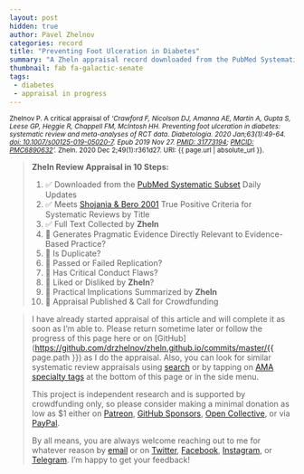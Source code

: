 ```yaml
---
layout: post
hidden: true
author: Pavel Zhelnov
categories: record
title: "Preventing Foot Ulceration in Diabetes"
summary: "A Zheln appraisal record downloaded from the PubMed Systematic Subset daily updates."
thumbnail: fab fa-galactic-senate
tags:
 - diabetes
 - appraisal in progress
---
```


<small id="citation">Zhelnov P. A critical appraisal of _‘Crawford F, Nicolson DJ, Amanna AE, Martin A, Gupta S, Leese GP, Heggie R, Chappell FM, McIntosh HH. Preventing foot ulceration in diabetes: systematic review and meta-analyses of RCT data. Diabetologia. 2020 Jan;63(1):49-64. [doi: 10.1007/s00125-019-05020-7](https://doi.org/10.1007/s00125-019-05020-7). Epub 2019 Nov 27. [PMID: 31773194](https://pubmed.gov/31773194); [PMCID: PMC6890632](https://ncbi.nlm.nih.gov/pmc/PMC6890632)’._ Zheln. 2020 Dec 2;49(1):r361d27. URI: {{ page.url | absolute_url }}.</small>

> **Zheln Review Appraisal in 10 Steps:**
>
> 1. ✅ Downloaded from the [PubMed Systematic Subset](https://github.com/p1m-ortho/qs-global-ortho-search-queries/blob/global-sr-query/README.md) Daily Updates
> 2. ✅ Meets [Shojania & Bero 2001](https://www.researchgate.net/publication/11820967_Taking_Advantage_of_the_Explosion_of_Systematic_Reviews_An_Efficient_MEDLINE_Search_Strategy) True Positive Criteria for Systematic Reviews by Title
> 3. ✅ Full Text Collected by **Zheln**
> 4. 🔄 Generates Pragmatic Evidence Directly Relevant to Evidence-Based Practice?
> 5. 🔄 Is Duplicate?
> 6. 🔄 Passed or Failed Replication?
> 7. 🔄 Has Critical Conduct Flaws?
> 8. 🔄 Liked or Disliked by **Zheln**?
> 9. 🔄 Practical Implications Summarized by **Zheln**
> 10. 🔄 Appraisal Published & Call for Crowdfunding

> I have already started appraisal of this article and will complete it as soon as I’m able to. Please return sometime later or follow the progress of this page here or on [GitHub](https://github.com/drzhelnov/zheln.github.io/commits/master/{{ page.path }}) as I do the appraisal. Also, you can look for similar systematic review appraisals using [search](/search/) or by tapping on [AMA specialty tags](/browse/) at the bottom of this page or in the side menu.
>
> This project is independent research and is supported by crowdfunding only, so please consider making a minimal donation as low as $1 either on [Patreon](https://patreon.com/zheln), [GitHub Sponsors](https://github.com/sponsors/drzhelnov), [Open Collective](https://opencollective.com/zheln), or via [PayPal](https://paypal.me/pjelnov).
>
> By all means, you are always welcome reaching out to me for whatever reason by [email](mailto:pavel@zheln.com) or on [Twitter](https://twitter.com/drzhelnov), [Facebook](https://facebook.com/drzhelnov), [Instagram](https://instagram.com/igzheln), or [Telegram](https://t.me/drzhelnov). I’m happy to get your feedback!
